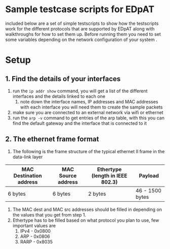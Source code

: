 # Sample testcase scripts for EDpAT

included below are a set of simple testscripts to show how the testscripts work for the different protocols that are supported by EDpAT along with walkthroughs for how to set them up. Before running them you need to set some variables depending on the network configuration of your system .
# Setup

## 1. Find the details of your interfaces
1. run the `ip addr show` command, you will get a list of the different interfaces and the details linked to each one
	1. note down the interface names, IP addresses and MAC addresses with each interface you will need them to create the sample packets
1. make sure you are connected to an external network via wifi or ethernet
1. run the `arp -v` command to get entries of the arp table, with this you can find the default gateway and the interface that is connected to it

## 2. The ethernet frame format
1. The following is the frame structure of the typical ethernet II frame in the data-link layer

MAC Destination address | MAC Source address | Ethertype (length in IEEE 802.3) | Payload 
------|----------|----------|-------------	
6 bytes | 6 bytes | 2 bytes | 46 - 1500 bytes 
1. The MAC dest and MAC src addresses should be filled in depending on the values that you get from step 1.
1. Ethertype has to be filled based on what protocol you plan to use, few important values are
	1. IPv4	- 0x0800
	2. ARP  - 0x0806
	3. RARP - 0x8035
 
